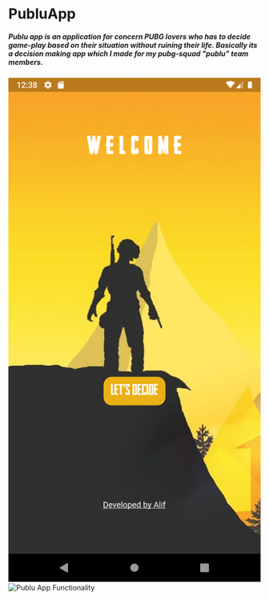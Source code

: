 # PubluApp


##### Publu app is an application for concern PUBG lovers who has to decide game-play based on their situation without ruining their life. Basically its a decision making app which I made for my pubg-squad "publu" team members.

![Publu App Main](https://github.com/thealiflab/PubluApp/blob/master/ReadmePhotos/MainScreen.png "")
![Publu App Functionality](https://github.com/thealiflab/PubluApp/blob/master/ReadmePhotos/publu.gif "")
